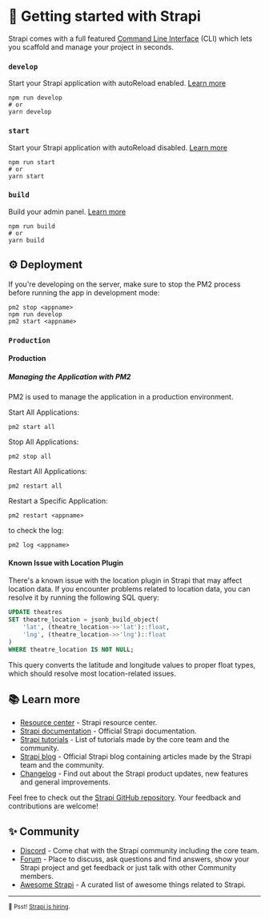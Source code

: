 # 🚀 Getting started with Strapi

Strapi comes with a full featured [Command Line Interface](https://docs.strapi.io/dev-docs/cli) (CLI) which lets you scaffold and manage your project in seconds.

### `develop`

Start your Strapi application with autoReload enabled. [Learn more](https://docs.strapi.io/dev-docs/cli#strapi-develop)

```
npm run develop
# or
yarn develop
```

### `start`

Start your Strapi application with autoReload disabled. [Learn more](https://docs.strapi.io/dev-docs/cli#strapi-start)

```
npm run start
# or
yarn start
```

### `build`

Build your admin panel. [Learn more](https://docs.strapi.io/dev-docs/cli#strapi-build)

```
npm run build
# or
yarn build
```

## ⚙️ Deployment
 
If you're developing on the server, make sure to stop the PM2 process before running the app in development mode:

```
pm2 stop <appname>
npm run develop
pm2 start <appname>
```

### `Production`

#### Production

##### Managing the Application with PM2

PM2 is used to manage the application in a production environment.

Start All Applications:
```
pm2 start all
```

Stop All Applications:
```
pm2 stop all
```

Restart All Applications:
```
pm2 restart all
```

Restart a Specific Application:
```
pm2 restart <appname>
```

to check the log:
```
pm2 log <appname>
```

#### Known Issue with Location Plugin

There's a known issue with the location plugin in Strapi that may affect location data. If you encounter problems related to location data, you can resolve it by running the following SQL query:

```sql
UPDATE theatres
SET theatre_location = jsonb_build_object(
    'lat', (theatre_location->>'lat')::float,
    'lng', (theatre_location->>'lng')::float
)
WHERE theatre_location IS NOT NULL;
```

This query converts the latitude and longitude values to proper float types, which should resolve most location-related issues.

## 📚 Learn more

- [Resource center](https://strapi.io/resource-center) - Strapi resource center.
- [Strapi documentation](https://docs.strapi.io) - Official Strapi documentation.
- [Strapi tutorials](https://strapi.io/tutorials) - List of tutorials made by the core team and the community.
- [Strapi blog](https://strapi.io/blog) - Official Strapi blog containing articles made by the Strapi team and the community.
- [Changelog](https://strapi.io/changelog) - Find out about the Strapi product updates, new features and general improvements.

Feel free to check out the [Strapi GitHub repository](https://github.com/strapi/strapi). Your feedback and contributions are welcome!

## ✨ Community

- [Discord](https://discord.strapi.io) - Come chat with the Strapi community including the core team.
- [Forum](https://forum.strapi.io/) - Place to discuss, ask questions and find answers, show your Strapi project and get feedback or just talk with other Community members.
- [Awesome Strapi](https://github.com/strapi/awesome-strapi) - A curated list of awesome things related to Strapi.

---

<sub>🤫 Psst! [Strapi is hiring](https://strapi.io/careers).</sub>
